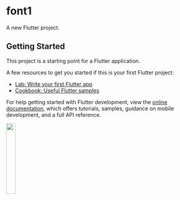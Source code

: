 # font1

A new Flutter project.

## Getting Started

This project is a starting point for a Flutter application.

A few resources to get you started if this is your first Flutter project:

- [Lab: Write your first Flutter app](https://docs.flutter.dev/get-started/codelab)
- [Cookbook: Useful Flutter samples](https://docs.flutter.dev/cookbook)

For help getting started with Flutter development, view the
[online documentation](https://docs.flutter.dev/), which offers tutorials,
samples, guidance on mobile development, and a full API reference.

<p>
  <img src https://user-images.githubusercontent.com/123531128/221394005-9decef62-0773-450d-94b5-2b8a26b6de4e.png"height=35% width=22%>
  </p>
